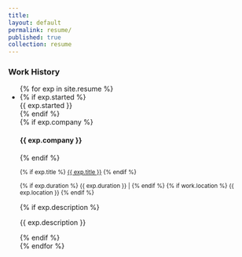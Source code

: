 ```yaml
---
title:
layout: default
permalink: resume/
published: true
collection: resume
---
```

  <div class="container-fluid">
      <div class="row-fluid">
          <div class="col-md-8">
              <h3 class="title with-icon"><span class="glyphicon glyphicon-plane cat-title"></span>Work History</h3>
                <ul class="timeline">
                {% for exp in site.resume %}
                  <li class="timeline-inverted">
                              {% if exp.started %}
                                  <div class="timeline-badge info">{{ exp.started }}</div>
                              {% endif %}
                              <div class="timeline-panel grid-block">
                                  <div class="timeline-heading">
                                      {% if exp.company %}
                                          <h4 class="timeline-title">{{ exp.company }} </h4>
                                      {% endif %}
                                      <p>
                                          <small class="text-muted">
                                              {% if exp.title %}
                                                <a href="{{ exp.url }}">{{ exp.title }}</a>
                                              {% endif %}
                                          </small>
                                      </p>
                                      <p>
                                          <small class="text-muted">
                                              {% if exp.duration %}
                                                  <i class="fa fa-calendar"></i> {{ exp.duration }} |
                                              {% endif %}
                                              {% if work.location %}
                                                  <i class="fa fa-map-marker"></i>  {{ exp.location }}
                                              {% endif %}
                                          </small>
                                      </p>
                                  </div>
                                  <div class="timeline-body">
                                      {% if exp.description %}
                                          <p>{{ exp.description }}</p>
                                      {% endif %}
                                  </div>
                              </div>
                          </li>
                      {% endfor %}
                  </ul>
            </div>
          </div>
        </div>
